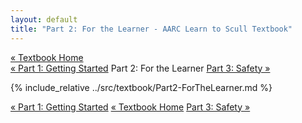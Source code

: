 ```yaml
---
layout: default
title: "Part 2: For the Learner - AARC Learn to Scull Textbook"
---
```


<div class="textbook-header">
  <a href="/textbook/" class="textbook-home-link">« Textbook Home</a>
  <div class="textbook-navigation-compact">
    <a href="/textbook/chapters/part1.md" class="prev-chapter">« Part 1: Getting Started</a>
    <span class="current-part">Part 2: For the Learner</span>
    <a href="/textbook/chapters/part3.md" class="next-chapter">Part 3: Safety »</a>
  </div>
</div>

{% include_relative ../src/textbook/Part2-ForTheLearner.md %}

<div class="textbook-footer">
  <div class="textbook-navigation-compact">
    <a href="/textbook/chapters/part1.md" class="prev-chapter">« Part 1: Getting Started</a>
    <a href="/textbook/" class="textbook-home-link">« Textbook Home</a>
    <a href="/textbook/chapters/part3.md" class="next-chapter">Part 3: Safety »</a>
  </div>
</div>